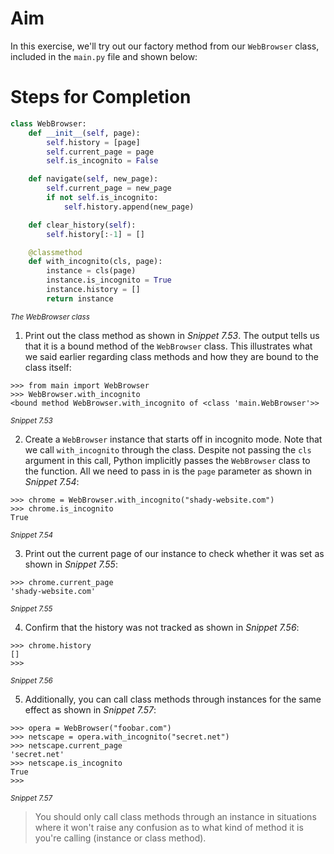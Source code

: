 <!-- practice -->

# Aim

In this exercise, we'll try out our factory method from our `WebBrowser` class, included in the `main.py` file and shown below:

# Steps for Completion

```python
class WebBrowser:
	def __init__(self, page):
		self.history = [page]
		self.current_page = page
		self.is_incognito = False

	def navigate(self, new_page):
		self.current_page = new_page
		if not self.is_incognito:
			self.history.append(new_page)

	def clear_history(self):
		self.history[:-1] = []

	@classmethod
	def with_incognito(cls, page):
		instance = cls(page)
		instance.is_incognito = True
		instance.history = []
		return instance
```

<sup>_The WebBrowser class_</sup>

1. Print out the class method as shown in _Snippet 7.53_. The output tells us that it is a bound method of the `WebBrowser` class. This illustrates what we said earlier regarding class methods and how they are bound to the class itself:

```
>>> from main import WebBrowser
>>> WebBrowser.with_incognito
<bound method WebBrowser.with_incognito of <class 'main.WebBrowser'>>
```

<sup>_Snippet 7.53_</sup>

2. Create a `WebBrowser` instance that starts off in incognito mode. Note that we call `with_incognito` through the class. Despite not passing the `cls` argument in this call, Python implicitly passes the `WebBrowser` class to the function. All we need to pass in is the `page` parameter as shown in _Snippet 7.54_:

```
>>> chrome = WebBrowser.with_incognito("shady-website.com")
>>> chrome.is_incognito
True
```

<sup>_Snippet 7.54_<sup>

3. Print out the current page of our instance to check whether it was set as shown in _Snippet 7.55_:

```
>>> chrome.current_page
'shady-website.com'
```

<sup>_Snippet 7.55_</sup>

4. Confirm that the history was not tracked as shown in _Snippet 7.56_:

```
>>> chrome.history
[]
>>>
```

<sup>_Snippet 7.56_</sup>

5. Additionally, you can call class methods through instances for the same effect as shown in _Snippet 7.57_:

```
>>> opera = WebBrowser("foobar.com")
>>> netscape = opera.with_incognito("secret.net")
>>> netscape.current_page
'secret.net'
>>> netscape.is_incognito
True
>>>
```

<sup>_Snippet 7.57_</sup>

> You should only call class methods through an instance in situations where it won't raise any confusion as to what kind of method it is you're calling (instance or class method).
